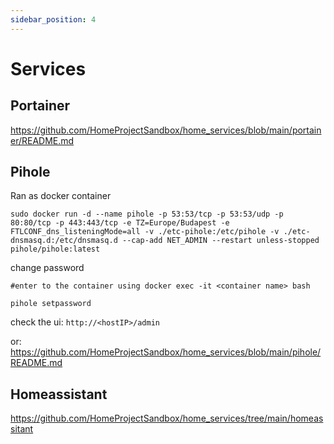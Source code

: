 ```yaml
---
sidebar_position: 4
---
```


# Services

## Portainer
https://github.com/HomeProjectSandbox/home_services/blob/main/portainer/README.md

## Pihole

Ran as docker container
```
sudo docker run -d --name pihole -p 53:53/tcp -p 53:53/udp -p 80:80/tcp -p 443:443/tcp -e TZ=Europe/Budapest -e FTLCONF_dns_listeningMode=all -v ./etc-pihole:/etc/pihole -v ./etc-dnsmasq.d:/etc/dnsmasq.d --cap-add NET_ADMIN --restart unless-stopped pihole/pihole:latest
```

change password
```
#enter to the container using docker exec -it <container name> bash

pihole setpassword
```

check the ui: `http://<hostIP>/admin`

or: https://github.com/HomeProjectSandbox/home_services/blob/main/pihole/README.md

## Homeassistant
https://github.com/HomeProjectSandbox/home_services/tree/main/homeassitant